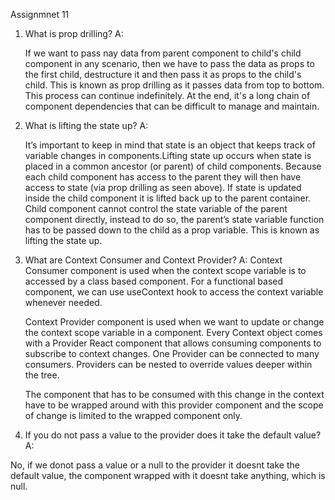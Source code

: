 Assignmnet 11

1. What is prop drilling?
   A:

   If we want to pass nay data from parent component to child's child component in any scenario, then we have to pass the data as props to the first child, destructure it and then pass it as props to the child's child. This is known as prop drilling as it passes data from top to bottom. This process can continue indefinitely. At the end, it's a long chain of component dependencies that can be difficult to manage and maintain.

2. What is lifting the state up?
   A:

   It’s important to keep in mind that state is an object that keeps track of variable changes in components.Lifting state up occurs when state is placed in a common ancestor (or parent) of child components. Because each child component has access to the parent they will then have access to state (via prop drilling as seen above). If state is updated inside the child component it is lifted back up to the parent container.
   Child component cannot control the state variable of the parent component directly, instead to do so, the parent’s state variable function has to be passed down to the child as a prop variable. This is known as lifting the state up.

3. What are Context Consumer and Context Provider?
   A:
   Context Consumer component is used when the context scope variable is to accessed by a class based component. For a functional based component, we can use useContext hook to access the context variable whenever needed.

   Context Provider component is used when we want to update or change the context scope variable in a component. Every Context object comes with a Provider React component that allows consuming components to subscribe to context changes.
   One Provider can be connected to many consumers. Providers can be nested to override values deeper within the tree.

   The component that has to be consumed with this change in the context have to be wrapped around with this provider component and the scope of change is limited to the wrapped component only.

4. If you do not pass a value to the provider does it take the default value?
   A:

No, if we donot pass a value or a null to the provider it doesnt take the default value, the component wrapped with it doesnt take anything, which is null.

